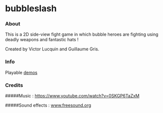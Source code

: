 # bubbleslash

### About

This is a 2D side-view fight game in which bubble heroes are fighting using deadly weapons and fantastic hats !

Created by Victor Lucquin and Guillaume Gris.

### Info

Playable [demos](http://www.bubbleslash.gris.ovh)

### Credits

#####Music :
https://www.youtube.com/watch?v=0SKGP6TaZxM

#####Sound effects :
www.freesound.org
